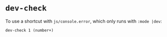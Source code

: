 # `dev-check`

To use a shortcut with `js/console.error`, which only runs with `:mode |dev`:

```cirru
dev-check 1 (number+)
```
